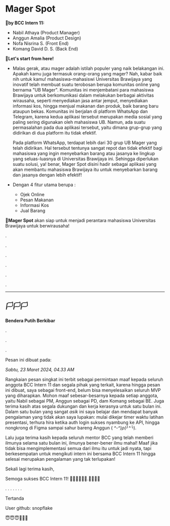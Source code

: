# Mager Spot


**🚀by BCC Intern 11:**
+ Nabil Athaya (Product Manager)
+ Anggun Amalia (Product Design)
+ Nofa Nisrina S. (Front End)
+ Komang David D. S. (Back End)

**🚀Let's start from here!**
+ Malas gerak, atau mager adalah istilah populer yang naik belakangan ini. Apakah kamu juga termasuk orang-orang yang mager? Nah, kabar baik nih untuk kamu! mahasiswa-mahasiswi Universitas Brawijaya yang inovatif telah membuat suatu terobosan berupa komunitas online yang bernama "UB Mager". Komunitas ini menjembatani para mahasiswa Brawijaya untuk berkomunikasi dalam melakukan berbagai aktivitas wirausaha, seperti menyediakan jasa antar jemput, menyediakan informasi kos, hingga menjual makanan dan produk, baik barang baru ataupun bekas. Komunitas ini berjalan di platform WhatsApp dan Telegram, karena kedua aplikasi tersebut merupakan media sosial yang paling sering digunakan oleh mahasiswa UB. Namun, ada suatu permasalahan pada dua aplikasi tersebut, yaitu dimana grup-grup yang didirikan di dua platform itu tidak efektif.

  Pada platform WhatsApp, terdapat lebih dari 30 grup UB Mager yang telah didirikan. Hal tersebut tentunya sangat repot dan tidak efektif bagi mahasiswa yang ingin menyebarkan barang atau jasanya ke lingkup yang seluas-luasnya di Universitas Brawijaya ini. Sehingga diperlukan suatu solusi, ya! benar, Mager Spot disini hadir sebagai aplikasi yang akan membantu mahasiswa Brawijaya itu untuk menyebarkan barang dan jasanya dengan lebih efektif!

+ Dengan 4 fitur utama berupa :
  - Ojek Online
  - Pesan Makanan
  - Informasi  Kos
  - Jual Barang

**🚀Mager Spot** akan siap untuk menjadi perantara mahasiswa Universitas Brawijaya untuk berwirausaha!

.

.

.

.

.

.


-----------------------------------------------------------------------------------------------------
_🏳🏳🏳_
-----------------------------------------------------------------------------------------------------

**Bendera Putih Berkibar**


.

.

.


Pesan ini dibuat pada:

_Sabtu, 23 Maret 2024, 04.33 AM_


Rangkaian pesan singkat ini terbit sebagai permintaan maaf kepada seluruh anggota BCC Intern 11 dan segala pihak yang terkait, karena hingga pesan ini dibuat, saya sebagai front-end, belum bisa menyelesaikan seluruh MVP yang diharapkan. Mohon maaf sebesar-besarnya kepada setiap anggota, yaitu Nabil sebagai PM, Anggun sebagai PD, dam Komang sebagai BE. Juga terima kasih atas segala dukungan dan kerja kerasnya untuk satu bulan ini. Dalam satu bulan yang sangat _asik_ ini saya belajar dan mendapat banyak pengalaman yang tidak akan saya lupakan: mulai dikejar timer waktu latihan presentasi, terhura hira ketika auth login sukses nyambung ke API, hingga nongkrong di Figma sampai sahur bareng Anggun ( *^-^)ρ(*╯^╰).

Lalu juga terima kasih kepada seluruh mentor BCC yang telah memberi ilmunya selama satu bulan ini, ilmunya bener-bener ilmu mahal! Maaf jika tidak bisa mengimplementasi semua dari ilmu itu untuk jadi nyata, tapi berkesempatan untuk mengikuti intern ini bersama BCC Intern 11 hingga selesai merupakan pengalaman yang tak terlupakan!

Sekali lagi terima kasih,


Semoga sukses BCC Intern 11!
🚀✨👩‍🚀👩‍🚀.👨‍🚀👨‍🚀

.
.
.
.
.
.
.

Tertanda 

User github: snopflake

😇😇😇🙏🙏🙏
